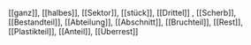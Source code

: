 [[ganz]], [[halbes]], [[Sektor]], [[stück]], [[Drittel]]
, [[Scherb]], [[Bestandteil]], [[Abteilung]], [[Abschnitt]], [[Bruchteil]], [[Rest]], [[Plastikteil]], [[Anteil]], [[Überrest]]